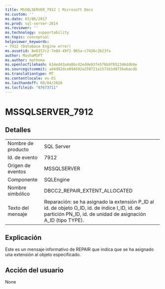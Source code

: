 ```yaml
---
title: MSSQLSERVER_7912 | Microsoft Docs
ms.custom: ''
ms.date: 03/06/2017
ms.prod: sql-server-2014
ms.reviewer: ''
ms.technology: supportability
ms.topic: conceptual
helpviewer_keywords:
- 7912 (Database Engine error)
ms.assetid: 8e6157c2-7e84-49f2-965a-c7426c2b23fa
author: MashaMSFT
ms.author: mathoma
ms.openlocfilehash: 634ed43a4a8bcd2edde03fe5f6b9f052346ddb8e
ms.sourcegitcommit: ad4d92dce894592a259721a1571b1d8736abacdb
ms.translationtype: MT
ms.contentlocale: es-ES
ms.lasthandoff: 08/04/2020
ms.locfileid: "87673711"
---
```

# <a name="mssqlserver_7912"></a>MSSQLSERVER_7912
    
## <a name="details"></a>Detalles  
  
|||  
|-|-|  
|Nombre de producto|SQL Server|  
|Id. de evento|7912|  
|Origen de eventos|MSSQLSERVER|  
|Componente|SQLEngine|  
|Nombre simbólico|DBCC2_REPAIR_EXTENT_ALLOCATED|  
|Texto del mensaje|Reparación: se ha asignado la extensión P_ID al id. de objeto O_ID, id. de índice I_ID, id. de partición PN_ID, id. de unidad de asignación A_ID (tipo TYPE).|  
  
## <a name="explanation"></a>Explicación  
 Este es un mensaje informativo de REPAIR que indica que se ha asignado una extensión al objeto especificado.  
  
## <a name="user-action"></a>Acción del usuario  
 None  
  
  
